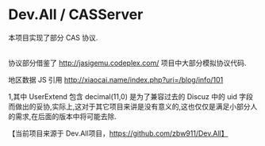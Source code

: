 Dev.All / CASServer 
==================================================================================================

本项目实现了部分 CAS 协议.

<br/>协议部分借鉴了 http://jasigemu.codeplex.com/ 项目中大部分模拟协议代码.



地区数据 JS 引用 
http://xiaocai.name/index.php?uri=/blog/info/101




1,其中  UserExtend 包含 decimal(11,0) 是为了兼容过去的 Discuz 中的 uid 字段而做出的妥协,实际上,这对于其它项目来讲是没有意义的,这也仅仅是满足小部分人的需求,在后面的版本中将可能去除.


【当前项目来源于 Dev.All项目，https://github.com/zbw911/Dev.All】
